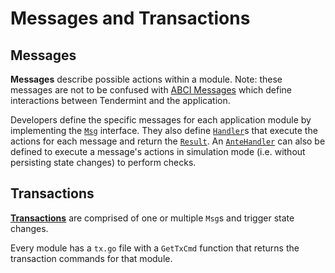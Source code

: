 # Messages and Transactions

## Messages
**Messages** describe possible actions within a module. Note: these messages are not to be confused with [ABCI Messages](https://tendermint.com/docs/spec/abci/abci.html#messages) which define interactions between Tendermint and the application.

Developers define the specific messages for each application module by implementing the [`Msg`](https://github.com/cosmos/cosmos-sdk/blob/97d10210beb55ad4bd6722f7186a80bf7cb140e2/types/tx_msg.go#L10-L31) interface. They also define [`Handler`](https://github.com/cosmos/cosmos-sdk/blob/1cfc868d86a152b523443154c8723de832dbec81/types/handler.go#L4)s that execute the actions for each message and return the [`Result`](https://github.com/cosmos/cosmos-sdk/blob/1cfc868d86a152b523443154c8723de832dbec81/types/result.go#L14-L37). An [`AnteHandler`](https://github.com/cosmos/cosmos-sdk/blob/1cfc868d86a152b523443154c8723de832dbec81/types/handler.go#L8) can also be defined to execute a message's actions in simulation mode (i.e. without persisting state changes) to perform checks.


## Transactions
**[Transactions](https://github.com/cosmos/cosmos-sdk/blob/97d10210beb55ad4bd6722f7186a80bf7cb140e2/types/tx_msg.go#L36-L43)** are comprised of one or multiple `Msg`s and trigger state changes.

Every module has a `tx.go` file with a `GetTxCmd` function that returns the transaction commands for that module.
